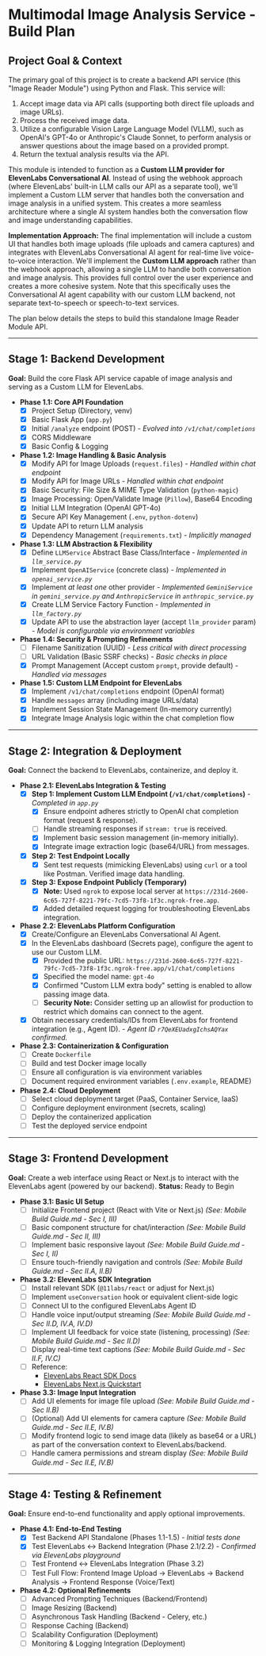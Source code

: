 # Multimodal Image Analysis Service - Build Plan

## Project Goal & Context

The primary goal of this project is to create a backend API service (this "Image Reader Module") using Python and Flask. This service will:

1.  Accept image data via API calls (supporting both direct file uploads and image URLs).
2.  Process the received image data.
3.  Utilize a configurable Vision Large Language Model (VLLM), such as OpenAI's GPT-4o or Anthropic's Claude Sonnet, to perform analysis or answer questions about the image based on a provided prompt.
4.  Return the textual analysis results via the API.

This module is intended to function as a **Custom LLM provider for ElevenLabs Conversational AI**. Instead of using the webhook approach (where ElevenLabs' built-in LLM calls our API as a separate tool), we'll implement a Custom LLM server that handles both the conversation and image analysis in a unified system. This creates a more seamless architecture where a single AI system handles both the conversation flow and image understanding capabilities.

**Implementation Approach:** The final implementation will include a custom UI that handles both image uploads (file uploads and camera captures) and integrates with ElevenLabs Conversational AI agent for real-time live voice-to-voice interaction. We'll implement the **Custom LLM approach** rather than the webhook approach, allowing a single LLM to handle both conversation and image analysis. This provides full control over the user experience and creates a more cohesive system. Note that this specifically uses the Conversational AI agent capability with our custom LLM backend, not separate text-to-speech or speech-to-text services.

The plan below details the steps to build this standalone Image Reader Module API.

---

## Stage 1: Backend Development

**Goal:** Build the core Flask API service capable of image analysis and serving as a Custom LLM for ElevenLabs.

*   **Phase 1.1: Core API Foundation**
    *   [X] Project Setup (Directory, venv)
    *   [X] Basic Flask App (`app.py`)
    *   [X] Initial `/analyze` endpoint (POST) - *Evolved into `/v1/chat/completions`*
    *   [X] CORS Middleware
    *   [X] Basic Config & Logging

*   **Phase 1.2: Image Handling & Basic Analysis**
    *   [X] Modify API for Image Uploads (`request.files`) - *Handled within chat endpoint*
    *   [X] Modify API for Image URLs - *Handled within chat endpoint*
    *   [X] Basic Security: File Size & MIME Type Validation (`python-magic`)
    *   [X] Image Processing: Open/Validate Image (`Pillow`), Base64 Encoding
    *   [X] Initial LLM Integration (OpenAI GPT-4o)
    *   [X] Secure API Key Management (`.env`, `python-dotenv`)
    *   [X] Update API to return LLM analysis
    *   [X] Dependency Management (`requirements.txt`) - *Implicitly managed*

*   **Phase 1.3: LLM Abstraction & Flexibility**
    *   [X] Define `LLMService` Abstract Base Class/Interface - *Implemented in `llm_service.py`*
    *   [X] Implement `OpenAIService` (concrete class) - *Implemented in `openai_service.py`*
    *   [X] Implement *at least one* other provider - *Implemented `GeminiService` in `gemini_service.py` and `AnthropicService` in `anthropic_service.py`*
    *   [X] Create LLM Service Factory Function - *Implemented in `llm_factory.py`*
    *   [X] Update API to use the abstraction layer (accept `llm_provider` param) - *Model is configurable via environment variables*

*   **Phase 1.4: Security & Prompting Refinements**
    *   [ ] Filename Sanitization (UUID) - *Less critical with direct processing*
    *   [ ] URL Validation (Basic SSRF checks) - *Basic checks in place*
    *   [X] Prompt Management (Accept custom `prompt`, provide default) - *Handled via messages*

*   **Phase 1.5: Custom LLM Endpoint for ElevenLabs**
    *   [X] Implement `/v1/chat/completions` endpoint (OpenAI format)
    *   [X] Handle `messages` array (including image URLs/data)
    *   [X] Implement Session State Management (In-memory currently)
    *   [X] Integrate Image Analysis logic within the chat completion flow

---

## Stage 2: Integration & Deployment

**Goal:** Connect the backend to ElevenLabs, containerize, and deploy it.

*   **Phase 2.1: ElevenLabs Integration & Testing**
    *   [X] **Step 1: Implement Custom LLM Endpoint (`/v1/chat/completions`)** - *Completed in `app.py`*
        *   [X] Ensure endpoint adheres strictly to OpenAI chat completion format (request & response).
        *   [ ] Handle streaming responses if `stream: true` is received.
        *   [X] Implement basic session management (in-memory initially).
        *   [X] Integrate image extraction logic (base64/URL) from messages.
    *   [X] **Step 2: Test Endpoint Locally**
        *   [X] Sent test requests (mimicking ElevenLabs) using `curl` or a tool like Postman. Verified image data handling.
    *   [X] **Step 3: Expose Endpoint Publicly (Temporary)**
        *   [X] **Note:** Used `ngrok` to expose local server at `https://231d-2600-6c65-727f-8221-79fc-7cd5-73f8-1f3c.ngrok-free.app`.
        *   [X] Added detailed request logging for troubleshooting ElevenLabs integration.

*   **Phase 2.2: ElevenLabs Platform Configuration**
    *   [X] Create/Configure an ElevenLabs Conversational AI Agent.
    *   [X] In the ElevenLabs dashboard (Secrets page), configure the agent to use our Custom LLM.
        *   [X] Provided the public URL: `https://231d-2600-6c65-727f-8221-79fc-7cd5-73f8-1f3c.ngrok-free.app/v1/chat/completions`
        *   [X] Specified the model name: `gpt-4o`
        *   [X] Confirmed "Custom LLM extra body" setting is enabled to allow passing image data.
        *   [ ] **Security Note:** Consider setting up an allowlist for production to restrict which domains can connect to the agent.
    *   [X] Obtain necessary credentials/IDs from ElevenLabs for frontend integration (e.g., Agent ID). - *Agent ID `r7QeXEUadxgIchsAQYax` confirmed.*

*   **Phase 2.3: Containerization & Configuration**
    *   [ ] Create `Dockerfile`
    *   [ ] Build and test Docker image locally
    *   [ ] Ensure all configuration is via environment variables
    *   [ ] Document required environment variables (`.env.example`, README)

*   **Phase 2.4: Cloud Deployment**
    *   [ ] Select cloud deployment target (PaaS, Container Service, IaaS)
    *   [ ] Configure deployment environment (secrets, scaling)
    *   [ ] Deploy the containerized application
    *   [ ] Test the deployed service endpoint

---

## Stage 3: Frontend Development

**Goal:** Create a web interface using React or Next.js to interact with the ElevenLabs agent (powered by our backend).
**Status:** Ready to Begin

*   **Phase 3.1: Basic UI Setup**
    *   [ ] Initialize Frontend project (React with Vite or Next.js) *(See: Mobile Build Guide.md - Sec I, III)*
    *   [ ] Basic component structure for chat/interaction *(See: Mobile Build Guide.md - Sec II, III)*
    *   [ ] Implement basic responsive layout *(See: Mobile Build Guide.md - Sec I, II)*
    *   [ ] Ensure touch-friendly navigation and controls *(See: Mobile Build Guide.md - Sec II.A, II.B)*

*   **Phase 3.2: ElevenLabs SDK Integration**
    *   [ ] Install relevant SDK (`@11labs/react` or adjust for Next.js)
    *   [ ] Implement `useConversation` hook or equivalent client-side logic
    *   [ ] Connect UI to the configured ElevenLabs Agent ID
    *   [ ] Handle voice input/output streaming *(See: Mobile Build Guide.md - Sec II.D, IV.A, IV.D)*
    *   [ ] Implement UI feedback for voice state (listening, processing) *(See: Mobile Build Guide.md - Sec II.D)*
    *   [ ] Display real-time text captions *(See: Mobile Build Guide.md - Sec II.F, IV.C)*
    *   [ ] Reference:
        *   [ElevenLabs React SDK Docs](https://elevenlabs.io/docs/conversational-ai/libraries/react)
        *   [ElevenLabs Next.js Quickstart](https://elevenlabs.io/docs/conversational-ai/guides/quickstarts/next-js)

*   **Phase 3.3: Image Input Integration**
    *   [ ] Add UI elements for image file upload *(See: Mobile Build Guide.md - Sec II.B)*
    *   [ ] (Optional) Add UI elements for camera capture *(See: Mobile Build Guide.md - Sec II.E, IV.B)*
    *   [ ] Modify frontend logic to send image data (likely as base64 or a URL) as part of the conversation context to ElevenLabs/backend.
    *   [ ] Handle camera permissions and stream display *(See: Mobile Build Guide.md - Sec II.E, IV.B)*

---

## Stage 4: Testing & Refinement

**Goal:** Ensure end-to-end functionality and apply optional improvements.

*   **Phase 4.1: End-to-End Testing**
    *   [X] Test Backend API Standalone (Phases 1.1-1.5) - *Initial tests done*
    *   [X] Test ElevenLabs <-> Backend Integration (Phase 2.1/2.2) - *Confirmed via ElevenLabs playground*
    *   [ ] Test Frontend <-> ElevenLabs Integration (Phase 3.2)
    *   [ ] Test Full Flow: Frontend Image Upload -> ElevenLabs -> Backend Analysis -> Frontend Response (Voice/Text)

*   **Phase 4.2: Optional Refinements**
    *   [ ] Advanced Prompting Techniques (Backend/Frontend)
    *   [ ] Image Resizing (Backend)
    *   [ ] Asynchronous Task Handling (Backend - Celery, etc.)
    *   [ ] Response Caching (Backend)
    *   [ ] Scalability Configuration (Deployment)
    *   [ ] Monitoring & Logging Integration (Deployment)

